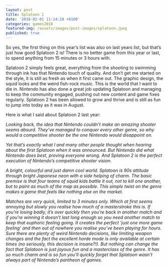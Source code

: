 ```yaml
---
layout: post
title: Splatoon 2
date: '2018-02-01 11:14:28 +0100'
categories: games2018
featured-img: /assets/images/post-images/splatoon.jpeg
published: true
---
```


So yes, the first thing on this year’s list was also on last years list, but that’s just how good Splatoon 2 is! There is no better game from this year or last, to spend anything from 15 minutes or 3 hours with.

Splatoon 2 simply feels great, everything from the shooting to swimming through ink has that Nintendo touch of quality. And don’t get me started on the style, it is still as fresh as when it first came out. The graphic design, the squid looks and the weird fish-rock music. This is the world that I want to die in. Nintendo has also done a great job updating Splatoon and managing to keep the community engaged, pushing out new content and game fixes regularly. Splatoon 2 has been allowed to grow and thrive and is still as fun to jump into today as it was in August.

Here is what I said about Splatoon 2 last year:

*Looking back, the idea that Nintendo couldn’t make an amazing shooter seems absurd. They’ve managed to conquer every other genre, so why would a competitive shooter be the one Nintendo would disappoint on.*

*Yet that’s exactly what I and many other people thought when hearing about the first Splatoon when it was announced. But Nintendo did what Nintendo does best, proving everyone wrong. And Splatoon 2 is the perfect execution of Nintendo’s competitive shooter vision.*

*A bright, colourful and just damn cool world. Splatoon is 90s attitude through bright Japanese neon with a side helping of charm. The basic premise is that four teams of squid kids battle it out, not to kill one another, but to paint as much of the map as possible. This simple twist on the genre makes a game that feels like nothing else on the market.*

*Matches are very quick, limited to 3 minutes only. Which at first seems annoying but slowly you realise how much of a masterstroke this is. If you’re losing badly, it’s over quickly then you’re back in another match and if you’re winning it doesn’t last long enough so you need another match to keep that euphoric feeling going. It creates the perfect ‘just one more game feeling’ and then out of nowhere you realise you’ve been playing for hours. Sure there are plenty of weird Nintendo decisions, like limiting weapon changes and the fact the excellent horde mode is only available at certain times (no seriously, this decision is insane?!).
But nothing can change the fact that Splatoon is just joyous fun and a masterclass of the genre. It has so much charm and is so fun you’ll quickly forget that Splatoon wasn’t always part of Nintendo’s pantheon of games.*
